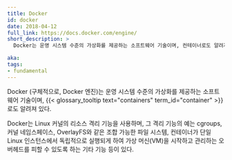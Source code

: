 ```yaml
---
title: Docker
id: docker
date: 2018-04-12
full_link: https://docs.docker.com/engine/
short_description: >
  Docker는 운영 시스템 수준의 가상화를 제공하는 소프트웨어 기술이며, 컨테이너로도 알려져 있다.

aka:
tags:
- fundamental
---
```

Docker (구체적으로, Docker 엔진)는 운영 시스템 수준의 가상화를 제공하는 소프트웨어 기술이며, {{< glossary_tooltip text="containers" term_id="container" >}} 로도 알려져 있다.

<!--more-->

Docker는 Linux 커널의 리소스 격리 기능을 사용하며, 그 격리 기능의 예는 cgroups, 커널 네임스페이스, OverlayFS와 같은 조합 가능한 파일 시스템, 컨테이너가 단일 Linux 인스턴스에서 독립적으로 실행되게 하여 가상 머신(VM)을 시작하고 관리하는 오버헤드를 피할 수 있도록 하는 기타 기능 등이 있다. 

